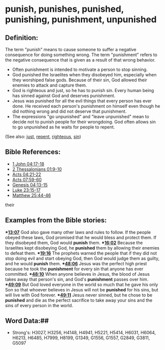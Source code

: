 # punish, punishes, punished, punishing, punishment, unpunished #

## Definition: ##

The term "punish" means to cause someone to suffer a negative consequence for doing something wrong. The term "punishment" refers to the negative consequence that is given as a result of that wrong behavior.

* Often punishment is intended to motivate a person to stop sinning.
* God punished the Israelites when they disobeyed him, especially when they worshiped false gods. Because of their sin, God allowed their enemies to attack and capture them.
* God is righteous and just, so he has to punish sin. Every human being has sinned against God and deserves punishment.
* Jesus was punished for all the evil things that every person has ever done. He received each person's punishment on himself even though he did nothing wrong and did not deserve that punishment.
* The expressions "go unpunished" and "leave unpunished" mean to decide not to punish people for their wrongdoing. God often allows sin to go unpunished as he waits for people to repent.

(See also: [just](../kt/justice.md), [repent](../kt/repent.md), [righteous](../kt/righteous.md), [sin](../kt/sin.md))

## Bible References: ##

* [1 John 04:17-18](rc://en/tn/help/1jn/04/17)
* [2 Thessalonians 01:9-10](rc://en/tn/help/2th/01/09)
* [Acts 04:21-22](rc://en/tn/help/act/04/21)
* [Acts 07:59-60](rc://en/tn/help/act/07/59)
* [Genesis 04:13-15](rc://en/tn/help/gen/04/13)
* [Luke 23:15-17](rc://en/tn/help/luk/23/15)
* [Matthew 25:44-46](rc://en/tn/help/mat/25/44)

their
## Examples from the Bible stories: ##

  __*[13:07](rc://en/tn/help/obs/13/07)__ God also gave many other laws and rules to follow. If the people obeyed these laws, God promised that he would bless and protect them. If they disobeyed them, God would __punish__ them. 
  __*[16:02](rc://en/tn/help/obs/16/02)__ Because the Israelites kept disobeying God, he __punished__ them by allowing their enemies to defeat them. 
  __*[19:16](rc://en/tn/help/obs/19/16)__ The prophets warned the people that if they did not stop doing evil and start obeying God, then God would judge them as guilty, and he would __punish__ them. 
  __*[48:06](rc://en/tn/help/obs/48/06)__ Jesus was the perfect high priest because he took the __punishment__ for every sin that anyone has ever committed.
  __*[48:10](rc://en/tn/help/obs/48/10)__ When anyone believes in Jesus, the blood of Jesus takes away that person's sin, and God's __punishment__ passes over him.
  __*[49:09](rc://en/tn/help/obs/49/09)__ But God loved everyone in the world so much that he gave his only Son so that whoever believes in Jesus will not be __punished__ for his sins, but will live with God forever.
  __*[49:11](rc://en/tn/help/obs/49/11)__ Jesus never sinned, but he chose to be __punished__ and die as the perfect sacrifice to take away your sins and the sins of every person in the world.

## Word Data:##

* Strong's: H3027, H3256, H4148, H4941, H5221, H5414, H6031, H6064, H6213, H6485, H7999, H8199, G1349, G1556, G1557, G2849, G3811, G5097
